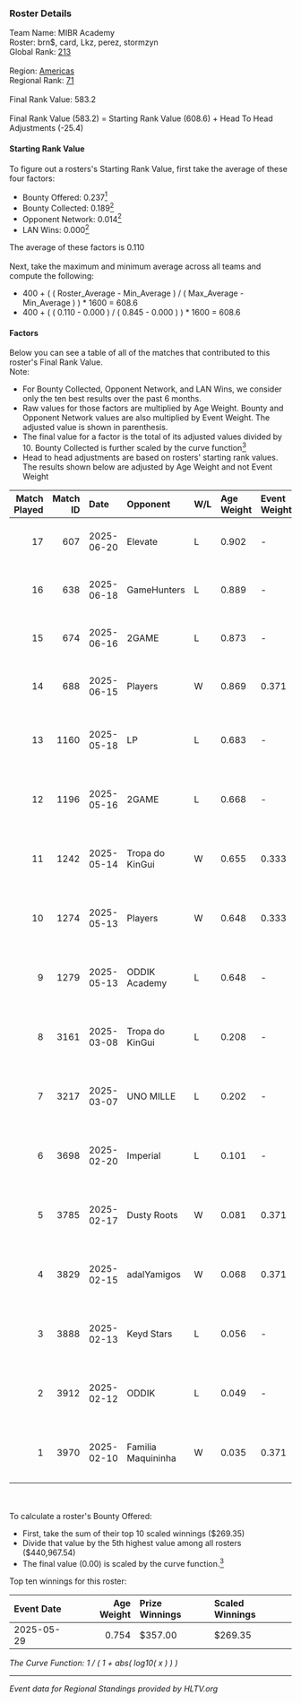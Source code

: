 ### Roster Details<br />
Team Name: MIBR Academy<br />
Roster: brn$, card, Lkz, perez, stormzyn<br />
Global Rank: [213](../../standings_global_2025_08_04.md)<br />
<br />
Region: [Americas]( ../../standings_americas_2025_08_04.md)<br />
Regional Rank: [71]( ../../standings_americas_2025_08_04.md)<br />
<br />
Final Rank Value:  583.2<br />
<br />
Final Rank Value (583.2) = Starting Rank Value (608.6) + Head To Head Adjustments (-25.4)<br />

#### Starting Rank Value<br />
To figure out a rosters's Starting Rank Value, first take the average of these four factors:<br />
- Bounty Offered: 0.237[<sup>1</sup>](#table2)
- Bounty Collected: 0.189[<sup>2</sup>](#table1)
- Opponent Network: 0.014[<sup>2</sup>](#table1)
- LAN Wins: 0.000[<sup>2</sup>](#table1)

The average of these factors is 0.110<br />
<br />
Next, take the maximum and minimum average across all teams and compute the following:<br />
- 400 + ( ( Roster_Average - Min_Average ) / ( Max_Average - Min_Average ) ) * 1600 = 608.6
- 400 + ( ( 0.110 - 0.000 ) / ( 0.845 - 0.000 ) ) * 1600 = 608.6


#### Factors<br />
Below you can see a table of all of the matches that contributed to this roster's Final Rank Value.<br />
Note:<br />

- For Bounty Collected, Opponent Network, and LAN Wins, we consider only the ten best results over the past 6 months.
- Raw values for those factors are multiplied by Age Weight. Bounty and Opponent Network values are also multiplied by Event Weight. The adjusted value is shown in parenthesis.
- The final value for a factor is the total of its adjusted values divided by 10. Bounty Collected is further scaled by the curve function[<sup>3</sup>](#curveFunction)
- Head to head adjustments are based on rosters' starting rank values. The results shown below are adjusted by Age Weight and not Event Weight
<span id="table1"></span><br />


| Match Played | Match ID | Date       | Opponent           | W/L | Age Weight | Event Weight | Bounty Collected | Opponent Network | LAN Wins  | H2H Adj. | Roster                                 |
| -: | -: | :- | :- | :- | :- | :- | :- | :- | :- | -: | :- |
|           17 |      607 | 2025-06-20 | Elevate            | L   | 0.902      | -            | -                | -                | -         |   -16.42 | brn$, card, Lkz, perez, stormzyn       |
|           16 |      638 | 2025-06-18 | GameHunters        | L   | 0.889      | -            | -                | -                | -         |    -8.01 | brn$, card, Lkz, perez, stormzyn       |
|           15 |      674 | 2025-06-16 | 2GAME              | L   | 0.873      | -            | -                | -                | -         |    -7.64 | brn$, card, Lkz, perez, stormzyn       |
|           14 |      688 | 2025-06-15 | Players            | W   | 0.869      | 0.371        | 0.001 (0.000)    | 0.213 (0.069)    | 0 (0.000) |    14.38 | brn$, card, Lkz, perez, stormzyn       |
|           13 |     1160 | 2025-05-18 | LP                 | L   | 0.683      | -            | -                | -                | -         |    -7.93 | brn$, card, fokiu, perez, stormzyn     |
|           12 |     1196 | 2025-05-16 | 2GAME              | L   | 0.668      | -            | -                | -                | -         |    -6.11 | brn$, card, fokiu, perez, stormzyn     |
|           11 |     1242 | 2025-05-14 | Tropa do KinGui    | W   | 0.655      | 0.333        | 0.001 (0.000)    | 0.076 (0.017)    | 0 (0.000) |    10.75 | brn$, card, perez, RenanZin, stormzyn  |
|           10 |     1274 | 2025-05-13 | Players            | W   | 0.648      | 0.333        | 0.001 (0.000)    | 0.213 (0.046)    | 0 (0.000) |    11.24 | brn$, card, perez, RenanZin, stormzyn  |
|            9 |     1279 | 2025-05-13 | ODDIK Academy      | L   | 0.648      | -            | -                | -                | -         |   -10.38 | brn$, card, perez, RenanZin, stormzyn  |
|            8 |     3161 | 2025-03-08 | Tropa do KinGui    | L   | 0.208      | -            | -                | -                | -         |    -3.10 | brn$, card, perez, RenanZin, stormzyn  |
|            7 |     3217 | 2025-03-07 | UNO MILLE          | L   | 0.202      | -            | -                | -                | -         |    -2.85 | brn$, card, perez, RenanZin, stormzyn  |
|            6 |     3698 | 2025-02-20 | Imperial           | L   | 0.101      | -            | -                | -                | -         |    -0.35 | brn$, card, mlhzin, RenanZin, stormzyn |
|            5 |     3785 | 2025-02-17 | Dusty Roots        | W   | 0.081      | 0.371        | 0.000 (0.000)    | 0.364 (0.011)    | 0 (0.000) |     0.97 | brn$, card, mlhzin, RenanZin, stormzyn |
|            4 |     3829 | 2025-02-15 | adalYamigos        | W   | 0.068      | 0.371        | 0.001 (0.000)    | 0.025 (0.001)    | 0 (0.000) |     1.13 | brn$, card, mlhzin, RenanZin, stormzyn |
|            3 |     3888 | 2025-02-13 | Keyd Stars         | L   | 0.056      | -            | -                | -                | -         |    -0.57 | brn$, card, mlhzin, RenanZin, stormzyn |
|            2 |     3912 | 2025-02-12 | ODDIK              | L   | 0.049      | -            | -                | -                | -         |    -0.75 | brn$, card, mlhzin, RenanZin, stormzyn |
|            1 |     3970 | 2025-02-10 | Familia Maquininha | W   | 0.035      | 0.371        | 0.000 (0.000)    | 0.002 (0.000)    | 0 (0.000) |     0.26 | brn$, card, mlhzin, RenanZin, stormzyn |

<br />
<span id="table2"></span><br />
To calculate a roster's Bounty Offered:<br />

- First, take the sum of their top 10 scaled winnings ($269.35)
- Divide that value by the 5th highest value among all rosters ($440,967.54)
- The final value (0.00) is scaled by the curve function.[<sup>3</sup>](#curveFunction)

Top ten winnings for this roster:<br />

| Event Date | Age Weight | Prize Winnings | Scaled Winnings |
| :- | -: | :- | :- |
| 2025-05-29 |      0.754 | $357.00        | $269.35         |


<span id="curveFunction"></span>_The Curve Function: 1 / ( 1 + abs( log10( x ) ) )_<br />

---
_Event data for Regional Standings provided by HLTV.org_<br />
